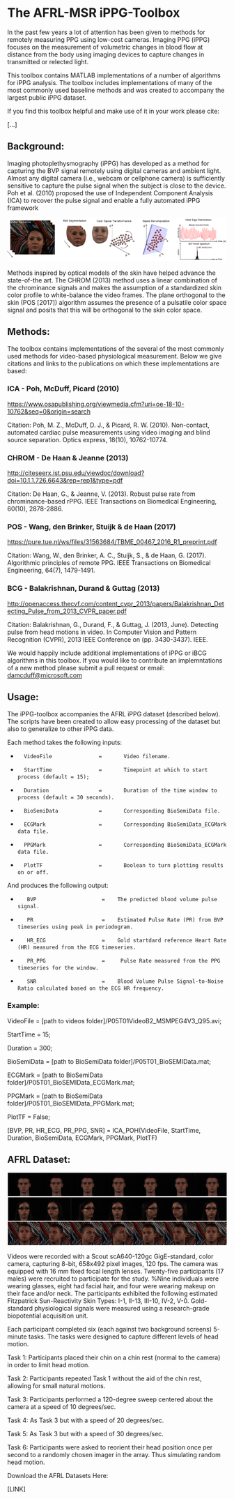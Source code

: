 # The AFRL-MSR iPPG-Toolbox
In the past few years a lot of attention has been given to methods for remotely measuring PPG using low-cost cameras.  Imaging PPG (iPPG) focuses on the measurement of volumetric changes in blood flow at distance from the body using imaging devices to capture changes in transmitted or relected light. 

This toolbox contains MATLAB implementations of a number of algorithms for iPPG analysis.  The toolbox includes implementations of many of the most commonly used baseline methods and was created to accompany the largest public iPPG dataset.

If you find this toolbox helpful and make use of it in your work please cite:

[...]

## Background: ## 

Imaging photoplethysmography (iPPG) has developed as a method for capturing the BVP signal remotely using digital cameras and ambient light. Almost any digital camera (i.e., webcam or cellphone camera) is sufficiently sensitive to capture the pulse signal when the subject is close to the device.  Poh et al. (2010) proposed the use of Independent Component Analysis (ICA) to recover the pulse signal and enable a fully automated iPPG framework

![Alt text](imgs/Imaging_PPG.png?raw=true "Imaging PPG pipeline.")

Methods inspired by optical models of the skin have helped advance the state-of-the art. The CHROM (2013) method uses a linear combination of the chrominance signals and makes the assumption of a standardized skin color profile to white-balance the video frames. 
The plane orthogonal to the skin (POS [2017]) algorithm assumes the presence of a pulsatile color space signal and posits that this will be orthogonal to the skin color space.

## Methods: ## 

The toolbox contains implementations of the several of the most commonly used methods for video-based physiological measurement. Below we give citations and links to the publications on which these implementations are based:

### ICA - Poh, McDuff, Picard (2010) ###

https://www.osapublishing.org/viewmedia.cfm?uri=oe-18-10-10762&seq=0&origin=search

Citation: Poh, M. Z., McDuff, D. J., & Picard, R. W. (2010). Non-contact, automated cardiac pulse measurements using video imaging and blind source separation. Optics express, 18(10), 10762-10774.

### CHROM - De Haan & Jeanne (2013) ###

http://citeseerx.ist.psu.edu/viewdoc/download?doi=10.1.1.726.6643&rep=rep1&type=pdf


Citation: De Haan, G., & Jeanne, V. (2013). Robust pulse rate from chrominance-based rPPG. IEEE Transactions on Biomedical Engineering, 60(10), 2878-2886.

### POS - Wang, den Brinker, Stuijk & de Haan (2017) ###

https://pure.tue.nl/ws/files/31563684/TBME_00467_2016_R1_preprint.pdf

Citation: Wang, W., den Brinker, A. C., Stuijk, S., & de Haan, G. (2017). Algorithmic principles of remote PPG. IEEE Transactions on Biomedical Engineering, 64(7), 1479-1491.

### BCG - Balakrishnan, Durand & Guttag (2013) ###

http://openaccess.thecvf.com/content_cvpr_2013/papers/Balakrishnan_Detecting_Pulse_from_2013_CVPR_paper.pdf

Citation: Balakrishnan, G., Durand, F., & Guttag, J. (2013, June). Detecting pulse from head motions in video. In Computer Vision and Pattern Recognition (CVPR), 2013 IEEE Conference on (pp. 3430-3437). IEEE.


We would happily include additional implementations of iPPG or iBCG algorithms in this toolbox. If you would like to contribute an implemntations of a new method please submit a pull request or email: damcduff@microsoft.com

## Usage: ##

The iPPG-toolbox accompanies the AFRL iPPG dataset (described below).  The scripts have been created to allow easy processing of the dataset but also to generalize to other iPPG data.

Each method takes the following inputs:

*       VideoFile               =       Video filename.

*       StartTime               =       Timepoint at which to start process (default = 15);

*       Duration                =       Duration of the time window to process (default = 30 seconds).

*       BioSemiData             =       Corresponding BioSemiData file.

*       ECGMark                 =       Corresponding BioSemiData_ECGMark data file.

*       PPGMark                 =       Corresponding BioSemiData_ECGMark data file.

*       PlotTF                  =       Boolean to turn plotting results on or off.


And produces the following output:

*        BVP                     =    The predicted blood volume pulse signal.

*        PR                      =    Estimated Pulse Rate (PR) from BVP timeseries using peak in periodogram.

*        HR_ECG                  =    Gold startdard reference Heart Rate (HR) measured from the ECG timeseries.

*        PR_PPG                  =     Pulse Rate measured from the PPG timeseries for the window.

*        SNR                     =    Blood Volume Pulse Signal-to-Noise Ratio calculated based on the ECG HR frequency.


### Example: ###

VideoFile = [path to videos folder]/P05T01VideoB2_MSMPEG4V3_Q95.avi;

StartTime = 15;

Duration = 300;

BioSemiData = [path to BioSemiData folder]/P05T01_BioSEMIData.mat;

ECGMark = [path to BioSemiData folder]/P05T01_BioSEMIData_ECGMark.mat;

PPGMark = [path to BioSemiData folder]/P05T01_BioSEMIData_PPGMark.mat;

PlotTF = False;

[BVP, PR, HR_ECG, PR_PPG, SNR] = ICA_POH(VideoFile, StartTime, Duration, BioSemiData, ECGMark, PPGMark, PlotTF)

## AFRL Dataset: ##

![Alt text](imgs/Frames.png?raw=true "AFRL Dataset.")

Videos were recorded with a Scout scA640-120gc GigE-standard, color camera, capturing 8-bit, 658x492 pixel images, 120 fps. The camera was equipped with 16 mm fixed focal length lenses. Twenty-five participants (17 males) were recruited to participate for the study.
%Nine individuals were wearing glasses, eight had facial hair, and four were wearing makeup on their face and/or neck.  The participants exhibited the following estimated Fitzpatrick Sun-Reactivity Skin Types: I-1, II-13, III-10, IV-2, V-0.
Gold-standard physiological signals were measured using a research-grade biopotential acquisition unit.

Each participant completed six (each against two background screens) 5-minute tasks.  The tasks were designed to capture different levels of head motion. 

Task 1: Participants placed their chin on a chin rest (normal to the camera) in order to limit head motion.

Task 2: Participants repeated Task 1 without the aid of the chin rest, allowing for small natural motions.

Task 3: Participants performed a 120-degree sweep centered about the camera at a speed of 10 degrees/sec.

Task 4: As Task 3 but with a speed of 20 degrees/sec.

Task 5: As Task 3 but with a speed of 30 degrees/sec.

Task 6: Participants were asked to reorient their head position once per second to a randomly chosen imager in the array. Thus simulating random head motion.

Download the AFRL Datasets Here:

[LINK]
